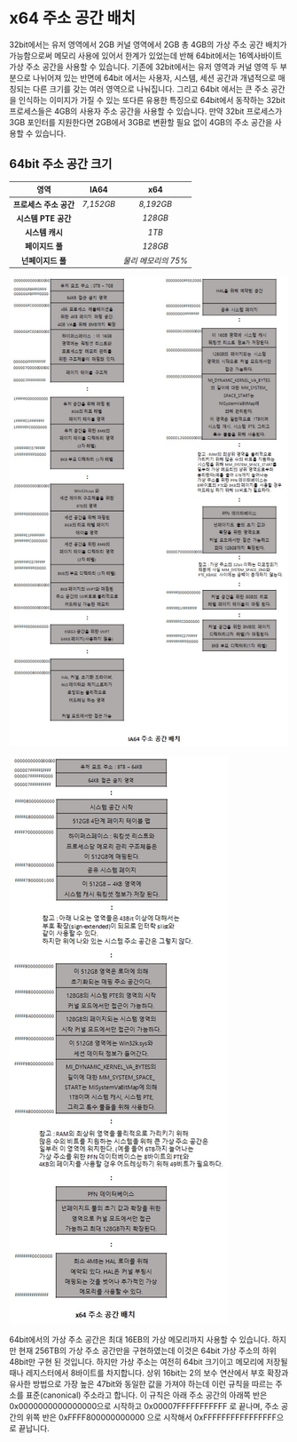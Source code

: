 # x64 주소 공간 배치

32bit에서는 유저 영역에서 2GB 커널 영역에서 2GB 총 4GB의 가상 주소 공간 배치가 가능함으로써
메모리 사용에 있어서 한계가 있었는데 반해 64bit에서는 16엑사바이트 가상 주소 공간을 사용할 수 있습니다.
기존에 32bit에서는 유저 영역과 커널 영역 두 부분으로 나뉘어져 있는 반면에 
64bit 에서는 사용자, 시스템, 세션 공간과 개념적으로 매칭되는 다른 크기를 갖는 여러 영역으로 나눠집니다.
그리고 64bit 에서는 큰 주소 공간을 인식하는 이미지가 가질 수 있는 또다른 유용한 특징으로 
64bit에서 동작하는 32bit 프로세스들은 4GB의 사용자 주소 공간을 사용할 수 있습니다.
만약 32bit 프로세스가 3GB 포인터를 지원한다면 2GB에서 3GB로 변환할 필요 없이 4GB의 주소 공간을 사용할 수 있습니다.

## 64bit 주소 공간 크기
|  <center>영역</center> |  <center>IA64</center> |  <center>x64</center> | 
|:--------:|:--------:|:--------:|
|**<center>프로세스 주소 공간</center>** | *<center>7,152GB</center>* |*<center>8,192GB</center>* |
|**<center>시스템 PTE 공간</center>** | |*<center>128GB</center>* |*<center>128GB</center>* |
|**<center>시스템 캐시</center>** | |*<center>1TB</center>* |*<center>1TB</center>* |
|**<center>페이지드 풀</center>** | |*<center>128GB</center>* |*<center>128GB</center>* |
|**<center>넌페이지드 풀</center>** | |*<center>물리 메모리의 75%</center>* |*<center>물리 메모리의 75%</center>* |

![이미지](./images/IA64주소공간배치.jpg)  

![이미지](./images/x64주소공간배치.jpg)  

64bit에서의 가상 주소 공간은 최대 16EB의 가상 메모리까지 사용할 수 있습니다.
하지만 현재 256TB의 가상 주소 공간만을 구현하였는데 이것은 64bit 가상 주소의 하위 48bit만 구현 된 것입니다.
하지만 가상 주소는 여전히 64bit 크기이고 메모리에 저장될 때나 레지스터에서 8바이트를 차지합니다.
상위 16bit는 2의 보수 연산에서 부호 확장과 유사한 방법으로 가장 높은 47bit와 동일한 값을 가져야 하는데
이런 규칙을 따르는 주소를 표준(canonical) 주소라고 합니다.
이 규칙은 아래 주소 공간의 아래쪽 반은 0x0000000000000000으로 시작하고 0x00007FFFFFFFFFFF 로 끝나며,
주소 공간의 위쪽 반은 0xFFFF800000000000 으로 시작해서 0xFFFFFFFFFFFFFFFF으로 끝납니다.